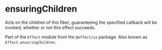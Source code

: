 # ensuringChildren

Acts on the children of this fiber, guaranteeing the specified callback
will be invoked, whether or not this effect succeeds.

Part of the `Effect` module from the `@effect/io` package. Also known as `Effect.ensuringChildren`.

